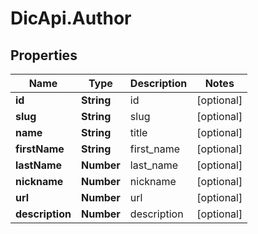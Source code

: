 # DicApi.Author

## Properties
Name | Type | Description | Notes
------------ | ------------- | ------------- | -------------
**id** | **String** | id | [optional] 
**slug** | **String** | slug | [optional] 
**name** | **String** | title | [optional] 
**firstName** | **String** | first_name | [optional] 
**lastName** | **Number** | last_name | [optional] 
**nickname** | **Number** | nickname | [optional] 
**url** | **Number** | url | [optional] 
**description** | **Number** | description | [optional] 


